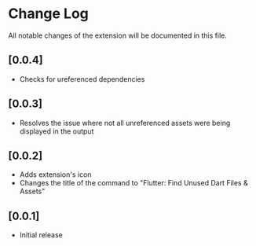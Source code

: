 # Change Log

All notable changes of the extension will be documented in this file.

## [0.0.4]

- Checks for ureferenced dependencies

## [0.0.3]

- Resolves the issue where not all unreferenced assets were being displayed in the output

## [0.0.2]

- Adds extension's icon
- Changes the title of the command to "Flutter: Find Unused Dart Files & Assets"

## [0.0.1]

- Initial release

